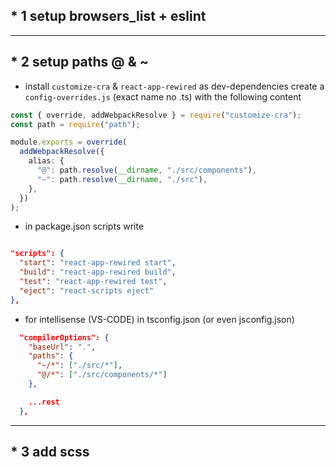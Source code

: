 ## \* 1 setup browsers_list + eslint

---

## \* 2 setup paths @ & ~

- install `customize-cra` & `react-app-rewired` as dev-dependencies
  create a `config-overrides.js` (exact name no .ts) with the following content

```ts
const { override, addWebpackResolve } = require("customize-cra");
const path = require("path");

module.exports = override(
  addWebpackResolve({
    alias: {
      "@": path.resolve(__dirname, "./src/components"),
      "~": path.resolve(__dirname, "./src"),
    },
  })
);
```

- in package.json scripts write

```json

"scripts": {
  "start": "react-app-rewired start",
  "build": "react-app-rewired build",
  "test": "react-app-rewired test",
  "eject": "react-scripts eject"
},

```

- for intellisense (VS-CODE) in tsconfig.json (or even jsconfig.json)

```json
  "compilerOptions": {
    "baseUrl": ".",
    "paths": {
      "~/*": ["./src/*"],
      "@/*": ["./src/components/*"]
    },

    ...rest
  },

```

---

## \* 3 add scss
